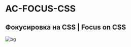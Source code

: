 # AC-FOCUS-CSS

## Фокусировка на CSS | Focus on CSS 
 
![bg](https://user-images.githubusercontent.com/56477695/147599487-aa2d51b0-755c-4316-abf7-53ad87af5416.png)
